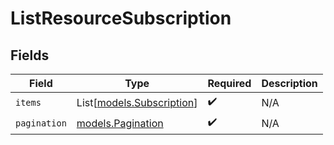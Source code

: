 # ListResourceSubscription


## Fields

| Field                                                  | Type                                                   | Required                                               | Description                                            |
| ------------------------------------------------------ | ------------------------------------------------------ | ------------------------------------------------------ | ------------------------------------------------------ |
| `items`                                                | List[[models.Subscription](../models/subscription.md)] | :heavy_check_mark:                                     | N/A                                                    |
| `pagination`                                           | [models.Pagination](../models/pagination.md)           | :heavy_check_mark:                                     | N/A                                                    |
